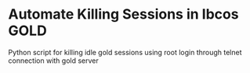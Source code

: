 # Automate Killing Sessions in Ibcos GOLD
Python script for killing idle gold sessions using root login through telnet connection with gold server
